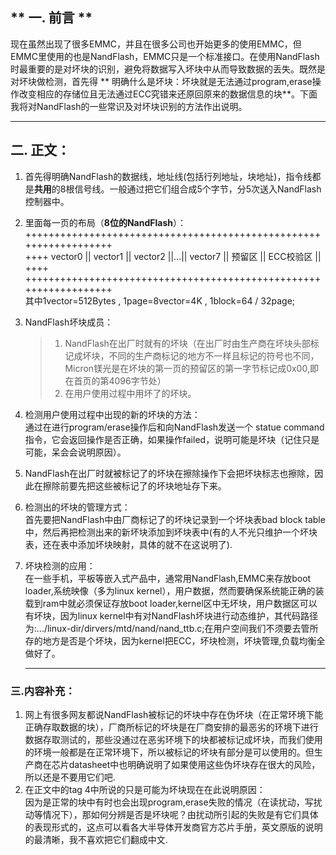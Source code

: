 ## ** 一. 前言 ** <br>
现在虽然出现了很多EMMC，并且在很多公司也开始更多的使用EMMC，但EMMC里使用的也是NandFlash，EMMC只是一个标准接口。在使用NandFlash时最重要的是对坏块的识别，避免将数据写入坏块中从而导致数据的丢失。既然是对坏块做检测，首先得 ** 明确什么是坏块：坏块就是无法通过program,erase操作改变相应的存储位且无法通过ECC究错来还原回原来的数据信息的块**。下面我将对NandFlash的一些常识及对坏块识别的方法作出说明。 <br>

***

## **二. 正文：** <br>
1. 首先得明确NandFlash的数据线，地址线(包括行列地址，块地址)，指令线都是**共用**的8根信号线。一般通过把它们组合成5个字节，分5次送入NandFlash控制器中。<br>
2. 里面每一页的布局（**8位的NandFlash**）：<br>
   ++++++++++++++++++++++++++++++++++++++++++++++++++++++++++++++++++<br>
   ++++ vector0 || vector1 || vector2 ||...|| vector7 || 预留区 || ECC校验区 || ++++ <br>
   ++++++++++++++++++++++++++++++++++++++++++++++++++++++++++++++++++<br>
   其中1vector=512Bytes , 1page=8vector=4K , 1block=64 / 32page;<br>
3. NandFlash坏块成员：<br>
   > 1. NandFlash在出厂时就有的坏块（在出厂时由生产商在坏块头部标记成坏块，不同的生产商标记的地方不一样且标记的符号也不同，Micron镁光是在坏块的第一页的预留区的第一字节标记成0x00,即在首页的第4096字节处）<br>
   > 2. 在用户使用过程中用坏了的坏块。<br>

4. 检测用户使用过程中出现的新的坏块的方法：<br>
   通过在进行program/erase操作后和向NandFlash发送一个 statue command指令，它会返回操作是否正确，如果操作failed，说明可能是坏块（记住只是可能，呆会会说明原因）。<br>
5. NandFlash在出厂时就被标记了的坏块在擦除操作下会把坏块标志也擦除，因此在擦除前要先把这些被标记了的坏块地址存下来。<br>
6. 检测出的坏块的管理方式：<br>
   首先要把NandFlash中由厂商标记了的坏块记录到一个坏块表bad block table中，然后再把检测出来的新坏块添加到坏块表中(有的人不光只维护一个坏块表，还在表中添加坏块映射，具体的就不在这说明了).<br>
7. 坏块检测的应用：<br>
   在一些手机，平板等嵌入式产品中，通常用NandFlash,EMMC来存放boot loader,系统映像（多为linux kernel），用户数据，然而要确保系统能正确的装载到ram中就必须保证存放boot loader,kernel区中无坏块，用户数据区可以有坏块，因为linux kernel中有对NandFlash坏块进行动态维护，其代码路径为:.../linux-dir/dirvers/mtd/nand/nand_ttb.c;在用户空间我们不须要去管所存的地方是否是个坏块，因为kernel把ECC，坏块检测，坏块管理,负载均衡全做好了。<br>

   ***

### 三.内容补充：<br>

1. 网上有很多网友都说NandFlash被标记的坏块中存在伪坏块（在正常环境下能正确存取数据的块），厂商所标记的坏块是在厂商安排的最恶劣的环境下进行数据存取测试的，那些没通过在恶劣环境下的块都被标记成坏块，而我们使用的环境一般都是在正常环境下，所以被标记的坏块有部分是可以使用的。但生产商在芯片datasheet中也明确说明了如果使用这些伪坏块存在很大的风险，所以还是不要用它们吧.<br>
2. 在正文中的tag 4中所说的只是可能为坏块现在在此说明原因：<br>
  因为是正常的块中有时也会出现program,erase失败的情况（在读扰动，写扰动等情况下），那如何分辨是否是坏块呢？由扰动所引起的失败是有它们具体的表现形式的，这点可以看各大半导体开发商官方芯片手册，英文原版的说明的最清晰，我不喜欢把它们翻成中文.<br>

